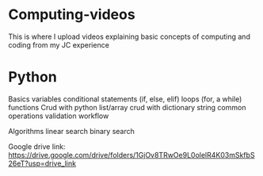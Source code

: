 # Computing-videos

This is where I upload videos explaining basic concepts of computing and coding from my JC experience

# Python
Basics
variables
conditional statements (if, else, elif)
loops (for, a while)
functions
Crud with python list/array
crud with dictionary
string common operations
validation workflow

Algorithms
linear search
binary search

Google drive link:
https://drive.google.com/drive/folders/1GjOv8TRwOe9L0olelR4K03mSkfbS26eT?usp=drive_link
